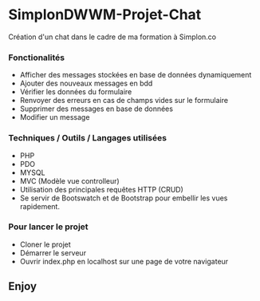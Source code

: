 # SimplonDWWM-Projet-Chat

Création d'un chat dans le cadre de ma formation à Simplon.co

### Fonctionalités

- Afficher des messages stockées en base de données dynamiquement
- Ajouter des nouveaux messages en bdd
- Vérifier les données du formulaire
- Renvoyer des erreurs en cas de champs vides sur le formulaire
- Supprimer des messages en base de données
- Modifier un message

### Techniques / Outils / Langages utilisées

- PHP
- PDO
- MYSQL
- MVC (Modèle vue controlleur)
- Utilisation des principales requêtes HTTP (CRUD)
- Se servir de Bootswatch et de Bootstrap pour embellir les vues rapidement.

### Pour lancer le projet

- Cloner le projet
- Démarrer le serveur
- Ouvrir index.php en localhost sur une page de votre navigateur

## Enjoy
